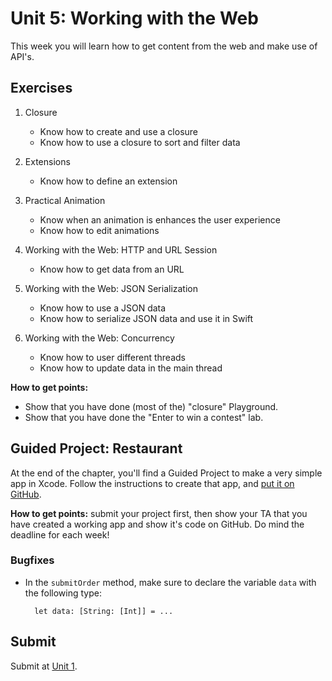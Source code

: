 # Unit 5: Working with the Web
This week you will learn how to get content from the web and make use of API's.

## Exercises
1. Closure
	- Know how to create and use a closure
	- Know how to use a closure to sort and filter data

2. Extensions
	- Know how to define an extension

3. Practical Animation
	- Know when an animation is enhances the user experience
	- Know how to edit animations

4. Working with the Web: HTTP and URL Session
	- Know how to get data from an URL

5. Working with the Web: JSON Serialization
	- Know how to use a JSON data
	- Know how to serialize JSON data and use it in  Swift

6. Working with the Web: Concurrency
	- Know how to user different threads
	- Know how to update data in the main thread

**How to get points:**

- Show that you have done (most of the) "closure" Playground.
- Show that you have done the "Enter to win a contest" lab.

## Guided Project: Restaurant

At the end of the chapter, you'll find a Guided Project to make a very simple app in Xcode. Follow the instructions to create that app, and [put it on GitHub](/ios/github).

**How to get points:** submit your project first, then show your TA that you have created a working app and show it's code on GitHub. Do mind the deadline for each week!

### Bugfixes

- In the `submitOrder` method, make sure to declare the variable `data` with the following type:

        let data: [String: [Int]] = ...


## Submit

Submit at [Unit 1](/submit/unit-4).
